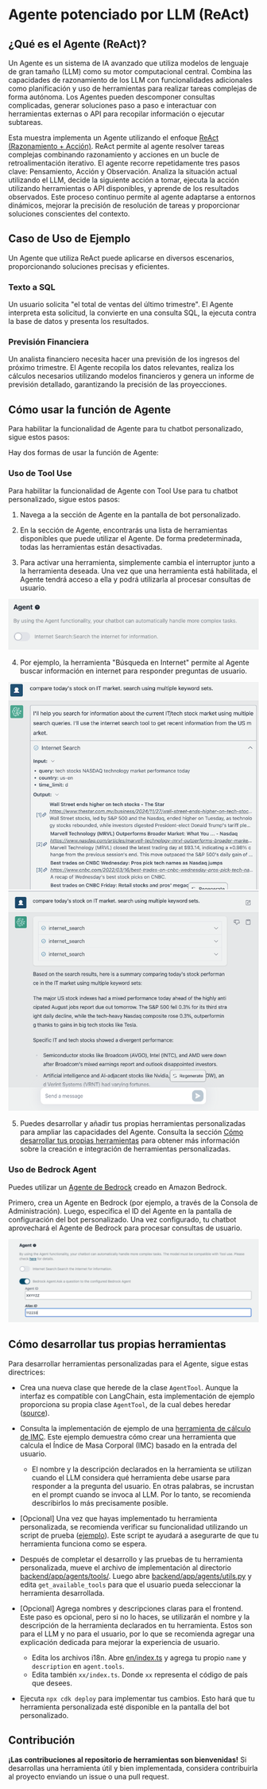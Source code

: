 # Agente potenciado por LLM (ReAct)

## ¿Qué es el Agente (ReAct)?

Un Agente es un sistema de IA avanzado que utiliza modelos de lenguaje de gran tamaño (LLM) como su motor computacional central. Combina las capacidades de razonamiento de los LLM con funcionalidades adicionales como planificación y uso de herramientas para realizar tareas complejas de forma autónoma. Los Agentes pueden descomponer consultas complicadas, generar soluciones paso a paso e interactuar con herramientas externas o API para recopilar información o ejecutar subtareas.

Esta muestra implementa un Agente utilizando el enfoque [ReAct (Razonamiento + Acción)](https://www.promptingguide.ai/techniques/react). ReAct permite al agente resolver tareas complejas combinando razonamiento y acciones en un bucle de retroalimentación iterativo. El agente recorre repetidamente tres pasos clave: Pensamiento, Acción y Observación. Analiza la situación actual utilizando el LLM, decide la siguiente acción a tomar, ejecuta la acción utilizando herramientas o API disponibles, y aprende de los resultados observados. Este proceso continuo permite al agente adaptarse a entornos dinámicos, mejorar la precisión de resolución de tareas y proporcionar soluciones conscientes del contexto.

## Caso de Uso de Ejemplo

Un Agente que utiliza ReAct puede aplicarse en diversos escenarios, proporcionando soluciones precisas y eficientes.

### Texto a SQL

Un usuario solicita "el total de ventas del último trimestre". El Agente interpreta esta solicitud, la convierte en una consulta SQL, la ejecuta contra la base de datos y presenta los resultados.

### Previsión Financiera

Un analista financiero necesita hacer una previsión de los ingresos del próximo trimestre. El Agente recopila los datos relevantes, realiza los cálculos necesarios utilizando modelos financieros y genera un informe de previsión detallado, garantizando la precisión de las proyecciones.

## Cómo usar la función de Agente

Para habilitar la funcionalidad de Agente para tu chatbot personalizado, sigue estos pasos:

Hay dos formas de usar la función de Agente:

### Uso de Tool Use

Para habilitar la funcionalidad de Agente con Tool Use para tu chatbot personalizado, sigue estos pasos:

1. Navega a la sección de Agente en la pantalla de bot personalizado.

2. En la sección de Agente, encontrarás una lista de herramientas disponibles que puede utilizar el Agente. De forma predeterminada, todas las herramientas están desactivadas.

3. Para activar una herramienta, simplemente cambia el interruptor junto a la herramienta deseada. Una vez que una herramienta está habilitada, el Agente tendrá acceso a ella y podrá utilizarla al procesar consultas de usuario.

![](./imgs/agent_tools.png)

4. Por ejemplo, la herramienta "Búsqueda en Internet" permite al Agente buscar información en internet para responder preguntas de usuario.

![](./imgs/agent1.png)
![](./imgs/agent2.png)

5. Puedes desarrollar y añadir tus propias herramientas personalizadas para ampliar las capacidades del Agente. Consulta la sección [Cómo desarrollar tus propias herramientas](#how-to-develop-your-own-tools) para obtener más información sobre la creación e integración de herramientas personalizadas.

### Uso de Bedrock Agent

Puedes utilizar un [Agente de Bedrock](https://aws.amazon.com/bedrock/agents/) creado en Amazon Bedrock.

Primero, crea un Agente en Bedrock (por ejemplo, a través de la Consola de Administración). Luego, especifica el ID del Agente en la pantalla de configuración del bot personalizado. Una vez configurado, tu chatbot aprovechará el Agente de Bedrock para procesar consultas de usuario.

![](./imgs/bedrock_agent_tool.png)

## Cómo desarrollar tus propias herramientas

Para desarrollar herramientas personalizadas para el Agente, sigue estas directrices:

- Crea una nueva clase que herede de la clase `AgentTool`. Aunque la interfaz es compatible con LangChain, esta implementación de ejemplo proporciona su propia clase `AgentTool`, de la cual debes heredar ([source](../backend/app/agents/tools/agent_tool.py)).

- Consulta la implementación de ejemplo de una [herramienta de cálculo de IMC](../examples/agents/tools/bmi/bmi.py). Este ejemplo demuestra cómo crear una herramienta que calcula el Índice de Masa Corporal (IMC) basado en la entrada del usuario.

  - El nombre y la descripción declarados en la herramienta se utilizan cuando el LLM considera qué herramienta debe usarse para responder a la pregunta del usuario. En otras palabras, se incrustan en el prompt cuando se invoca al LLM. Por lo tanto, se recomienda describirlos lo más precisamente posible.

- [Opcional] Una vez que hayas implementado tu herramienta personalizada, se recomienda verificar su funcionalidad utilizando un script de prueba ([ejemplo](../examples/agents/tools/bmi/test_bmi.py)). Este script te ayudará a asegurarte de que tu herramienta funciona como se espera.

- Después de completar el desarrollo y las pruebas de tu herramienta personalizada, mueve el archivo de implementación al directorio [backend/app/agents/tools/](../backend/app/agents/tools/). Luego abre [backend/app/agents/utils.py](../backend/app/agents/utils.py) y edita `get_available_tools` para que el usuario pueda seleccionar la herramienta desarrollada.

- [Opcional] Agrega nombres y descripciones claras para el frontend. Este paso es opcional, pero si no lo haces, se utilizarán el nombre y la descripción de la herramienta declarados en tu herramienta. Estos son para el LLM y no para el usuario, por lo que se recomienda agregar una explicación dedicada para mejorar la experiencia de usuario.

  - Edita los archivos i18n. Abre [en/index.ts](../frontend/src/i18n/en/index.ts) y agrega tu propio `name` y `description` en `agent.tools`.
  - Edita también `xx/index.ts`. Donde `xx` representa el código de país que desees.

- Ejecuta `npx cdk deploy` para implementar tus cambios. Esto hará que tu herramienta personalizada esté disponible en la pantalla del bot personalizado.

## Contribución

**¡Las contribuciones al repositorio de herramientas son bienvenidas!** Si desarrollas una herramienta útil y bien implementada, considera contribuirla al proyecto enviando un issue o una pull request.